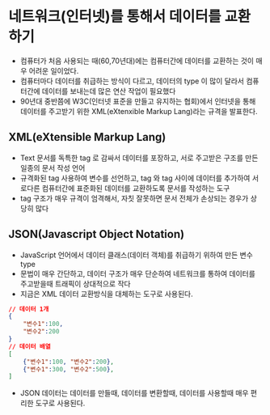 # 네트워크(인터넷)를 통해서 데이터를 교환하기

- 컴퓨터가 처음 사용되는 때(60,70년대)에는 컴퓨터간에 데이터를 교환하는 것이 매우 어려운 일이었다.
- 컴퓨터마다 데이터를 취급하는 방식이 다르고, 데이터의 type 이 많이 달라서 컴퓨터간에 데이터를 보내는데 많은 연산 작업이 필요했다
- 90년대 중반쯤에 W3C(인터넷 표준을 만들고 유지하는 협회)에서 인터넷을 통해 데이터를 주고받기 위한 XML(eXtenxible Markup Lang)라는 규격을 발표한다.

## XML(eXtensible Markup Lang)

- Text 문서를 독특한 tag 로 감싸서 데이터를 포장하고, 서로 주고받은 구조를 만든 일종의 문서 작성 언어
- 규격화된 tag 사용하여 변수를 선언하고, tag 와 tag 사이에 데이터를 추가하여 서로다른 컴퓨터간에 표준화된 데이터를 교환하도록 문서를 작성하는 도구
- tag 구조가 매우 규격이 엄격해서, 자칫 잘못하면 문서 전체가 손상되는 경우가 상당히 많다

## JSON(Javascript Object Notation)

- JavaScript 언어에서 데이터 클래스(데이터 객체)를 취급하기 위하여 만든 변수 type
- 문법이 매우 간단하고, 데이터 구조가 매우 단순하여 네트워크를 통하여 데이터를 주고받을때 트래픽이 상대적으로 작다
- 지금은 XML 데이터 교환방식을 대체하는 도구로 사용된다.

```json
// 데이터 1개
{
    "변수1":100,
    "변수2":200
}
// 데이터 배열
[
    {"변수1":100, "변수2":200},
    {"변수1":300, "변수2":500},
]

```

- JSON 데이터는 데이터를 만들때, 데이터를 변환할때, 데이터를 사용할때 매우 편리한 도구로 사용된다.
